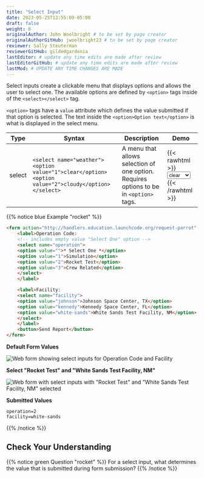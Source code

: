 ```yaml
---
title: "Select Input"
date: 2023-05-25T12:55:09-05:00
draft: false
weight: 8
originalAuthor: John Woolbright # to be set by page creator
originalAuthorGitHub: jwoolbright23 # to be set by page creator
reviewer: Sally Steuterman 
reviewerGitHub: gildedgardenia 
lastEditor: # update any time edits are made after review
lastEditorGitHub: # update any time edits are made after review
lastMod: # UPDATE ANY TIME CHANGES ARE MADE
---
```


Select inputs create a clickable menu that displays options and allows the user
to select one. The available options are defined by `<option>` tags inside of
the `<select></select>` tag.

`<option>` tags have a `value` attribute which defines the value submitted
if that option is selected. The text inside the
`<option>Option text</option>` is what is displayed in the select menu.

| Type   | Syntax      | Description      | Demo    |
|--------|--------------|------------------|--------|
| select | `<select name="weather"><option value="1">clear</option><option value="2">cloudy</option></select>` | A menu that allows selection of one option. Requires options to be in `<option>` tags. | {{< rawhtml >}}<select name="weather"><option value="1">clear</option><option value="2">cloudy</option></select>{{< /rawhtml >}} |


{{% notice blue Example "rocket" %}}
```html
<form action="http://handlers.education.launchcode.org/request-parrot" method="post">
    <label>Operation Code:
    <!-- includes empty value "Select One" option -->
    <select name="operation">
    <option value="">* Select One *</option>
    <option value="1">Simulation</option>
    <option value="2">Rocket Test</option>
    <option value="3">Crew Related</option>
    </select>
    </label>

    <label>Facility:
    <select name="facility">
    <option value="johnson">Johnson Space Center, TX</option>
    <option value="kennedy">Kennedy Space Center, FL</option>
    <option value="white-sands">White Sands Test Facility, NM</option>
    </select>
    </label>
    <button>Send Report</button>
</form>
```

**Default Form Values**

![Web form showing select inputs for Operation Code and Facility](pictures/select-inputs-example1.png?classes=border)

**Select "Rocket Test" and "White Sands Test Facility, NM"**

![Web form with select inputs with "Rocket Test" and "White Sands Test Facility, NM" selected](pictures/select-inputs-example2.png?classes=border)

**Submitted Values**

```console
operation=2
facility=white-sands 
```
{{% /notice %}}

## Check Your Understanding

{{% notice green Question "rocket" %}}
For a select input, what determines the value that is submitted during form submission?
{{% /notice %}}